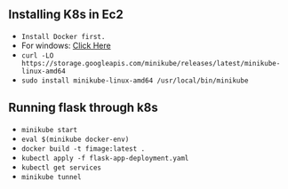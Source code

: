 **Installing K8s in Ec2**
-
- `Install Docker first.`
- For windows: [Click Here](https://storage.googleapis.com/minikube/releases/latest/minikube-installer.exe)
- `curl -LO https://storage.googleapis.com/minikube/releases/latest/minikube-linux-amd64`
- `sudo install minikube-linux-amd64 /usr/local/bin/minikube`


**Running flask through k8s**
-
- `minikube start`
- `eval $(minikube docker-env)`
- `docker build -t fimage:latest .`
- `kubectl apply -f flask-app-deployment.yaml`
- `kubectl get services`
- `minikube tunnel` 
 
